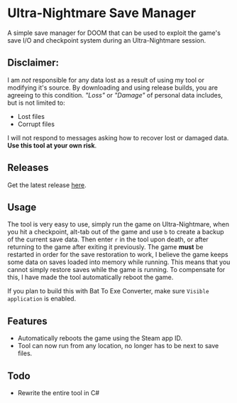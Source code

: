 # Ultra-Nightmare Save Manager

A simple save manager for DOOM that can be used to exploit the game's save I/O and checkpoint
system during an Ultra-Nightmare session.

## Disclaimer:

I am _not_ responsible for any data lost as a result of using my tool or modifying it's source. By downloading and using release builds, you are agreeing to this condition. _"Loss"_ or _"Damage"_ of personal data includes, but is not limited to:

- Lost files
- Corrupt files

I will not respond to messages asking how to recover lost or damaged data. **Use this tool at your own risk**.

## Releases

Get the latest release [here](https://github.com/MrMendelli/Ultra-Nightmare-Save-Manager/releases/latest).

## Usage

The tool is very easy to use, simply run the game on Ultra-Nightmare, when you hit a checkpoint,
alt-tab out of the game and use `b` to create a backup of the current save data. Then enter `r`
in the tool upon death, or after returning to the game after exiting it previously. The game **must**
be restarted in order for the save restoration to work, I believe the game keeps some data on saves
loaded into memory while running. This means that you cannot simply restore saves while the game is
running. To compensate for this, I have made the tool automatically reboot the game.

If you plan to build this with Bat To Exe Converter, make sure `Visible application` is enabled.

## Features

- Automatically reboots the game using the Steam app ID.
- Tool can now run from any location, no longer has to be next to save files.

## Todo

- Rewrite the entire tool in C#
